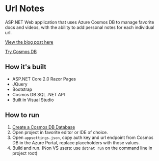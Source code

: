 # Url Notes
ASP.NET Web application that uses Azure Cosmos DB to manage favorite docs and videos, with the ability to add personal notes for each individual url.

[View the blog post here](https://blogs.msdn.microsoft.com/webdev/2018/04/27/cosmos-db-solves-common-data-challenges/?WT.mc_id=codesamples-cosmosdb-jasmineg)

[Try Cosmos DB](https://azure.microsoft.com/en-us/try/cosmosdb/?utm_source=github&utm_medium=github-sample-cosmos-link)

## How it's built
- ASP.NET Core 2.0 Razor Pages
- JQuery
- Bootstrap
- Cosmos DB SQL .NET API
- Built in Visual Studio

## How to run
1. [Create a Cosmos DB Database](https://docs.microsoft.com/en-us/azure/cosmos-db/create-sql-api-dotnet#create-a-database-account?WT.mc_id=codesamples-cosmosdb-jasmineg)
1. Open project in favorite editor or IDE of choice. 
1. Open `appsettings.json`, copy auth key and url endpoint from Cosmos DB in the Azure Portal, replace placeholders with those values.
1. Build and run. (Non VS users: use `dotnet run` on the command line in project root)
